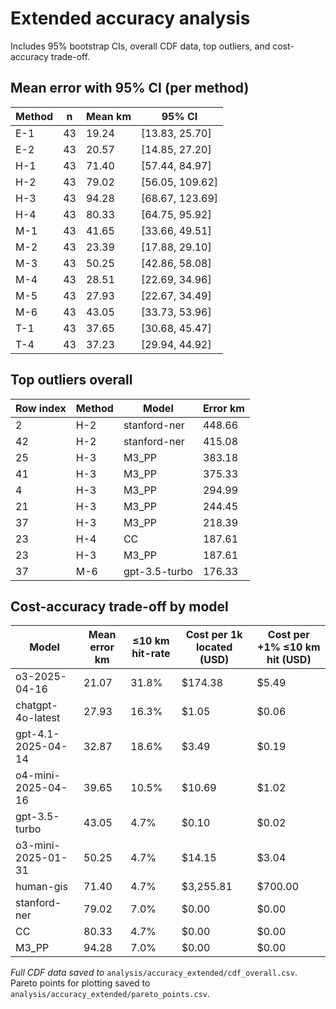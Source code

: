 # Extended accuracy analysis

Includes 95% bootstrap CIs, overall CDF data, top outliers, and cost-accuracy trade-off.

## Mean error with 95% CI (per method)

| Method | n | Mean km | 95% CI |
|---|---|---|---|
| E-1 | 43 | 19.24 | [13.83, 25.70] |
| E-2 | 43 | 20.57 | [14.85, 27.20] |
| H-1 | 43 | 71.40 | [57.44, 84.97] |
| H-2 | 43 | 79.02 | [56.05, 109.62] |
| H-3 | 43 | 94.28 | [68.67, 123.69] |
| H-4 | 43 | 80.33 | [64.75, 95.92] |
| M-1 | 43 | 41.65 | [33.66, 49.51] |
| M-2 | 43 | 23.39 | [17.88, 29.10] |
| M-3 | 43 | 50.25 | [42.86, 58.08] |
| M-4 | 43 | 28.51 | [22.69, 34.96] |
| M-5 | 43 | 27.93 | [22.67, 34.49] |
| M-6 | 43 | 43.05 | [33.73, 53.96] |
| T-1 | 43 | 37.65 | [30.68, 45.47] |
| T-4 | 43 | 37.23 | [29.94, 44.92] |

## Top outliers overall

| Row index | Method | Model | Error km |
|---|---|---|---|
| 2 | H-2 | stanford-ner | 448.66 |
| 42 | H-2 | stanford-ner | 415.08 |
| 25 | H-3 | M3_PP | 383.18 |
| 41 | H-3 | M3_PP | 375.33 |
| 4 | H-3 | M3_PP | 294.99 |
| 21 | H-3 | M3_PP | 244.45 |
| 37 | H-3 | M3_PP | 218.39 |
| 23 | H-4 | CC | 187.61 |
| 23 | H-3 | M3_PP | 187.61 |
| 37 | M-6 | gpt-3.5-turbo | 176.33 |

## Cost-accuracy trade-off by model

| Model | Mean error km | ≤10 km hit-rate | Cost per 1k located (USD) | Cost per +1% ≤10 km hit (USD) |
|---|---|---|---|---|
| o3-2025-04-16 | 21.07 | 31.8% | $174.38 | $5.49 |
| chatgpt-4o-latest | 27.93 | 16.3% | $1.05 | $0.06 |
| gpt-4.1-2025-04-14 | 32.87 | 18.6% | $3.49 | $0.19 |
| o4-mini-2025-04-16 | 39.65 | 10.5% | $10.69 | $1.02 |
| gpt-3.5-turbo | 43.05 | 4.7% | $0.10 | $0.02 |
| o3-mini-2025-01-31 | 50.25 | 4.7% | $14.15 | $3.04 |
| human-gis | 71.40 | 4.7% | $3,255.81 | $700.00 |
| stanford-ner | 79.02 | 7.0% | $0.00 | $0.00 |
| CC | 80.33 | 4.7% | $0.00 | $0.00 |
| M3_PP | 94.28 | 7.0% | $0.00 | $0.00 |

*Full CDF data saved to* `analysis/accuracy_extended/cdf_overall.csv`. Pareto points for plotting saved to `analysis/accuracy_extended/pareto_points.csv`.